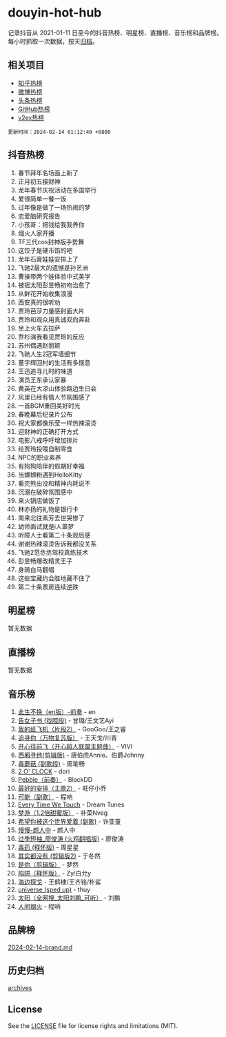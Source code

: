 # douyin-hot-hub

记录抖音从 2021-01-11 日至今的抖音热榜、明星榜、直播榜、音乐榜和品牌榜。每小时抓取一次数据，按天[归档](archives)。

## 相关项目

- [知乎热榜](https://github.com/lonnyzhang423/zhihu-hot-hub)
- [微博热榜](https://github.com/lonnyzhang423/weibo-hot-hub)
- [头条热榜](https://github.com/lonnyzhang423/toutiao-hot-hub)
- [GitHub热榜](https://github.com/lonnyzhang423/github-hot-hub)
- [v2ex热榜](https://github.com/lonnyzhang423/v2ex-hot-hub)


`更新时间：2024-02-14 01:12:40 +0800`

## 抖音热榜

1. 春节拜年名场面上新了
1. 正月初五接财神
1. 龙年春节庆祝活动在多国举行
1. 爱很简单一餐一饭
1. 过年像是做了一场热闹的梦
1. 恋爱脑研究报告
1. 小孩哥：把钱给我我养你
1. 烟火人家开播
1. TF三代cos封神版手势舞
1. 这饺子是硬币馅的吧
1. 龙年石膏娃娃安排上了
1. 飞驰2最大的遗憾是孙艺洲
1. 曹操带两个娃体验中式美学
1. 被摇太阳彭昱畅初吻治愈了
1. 从鲜花开始收集浪漫
1. 西安真的很听劝
1. 贾玲芭莎力量感封面大片
1. 贾玲和观众用真诚双向奔赴
1. 坐上火车去拉萨
1. 乔杉演我看见贾玲的反应
1. 苏州偶遇赵丽颖
1. 飞驰人生2冠军墙细节
1. 董宇辉回村的生活有多惬意
1. 王迅追寻儿时的味道
1. 演员王东承认家暴
1. 黄英在大凉山体验路边生日会
1. 风里已经有情人节氛围感了
1. 一首BGM重回美好时光
1. 春晚幕后纪录片公布
1. 祝大家都像乐莹一样热辣滚烫
1. 迎财神的正确打开方式
1. 电影八戒呼吁增加排片
1. 给贾玲投喂自制零食
1. NPC的职业素养
1. 有狗狗陪伴的假期好幸福
1. 当螺蛳粉遇到HelloKitty
1. 看完熊出没和精神内耗说不
1. 沉溺在破碎氛围感中
1. 来火锅店做饭了
1. 林亦扬的礼物是银行卡
1. 南来北往素芳去世哭惨了
1. 幼师面试就是i人噩梦
1. 听障人士看第二十条观后感
1. 谢谢热辣滚烫告诉我都没关系
1. 飞驰2范丞丞驾校真练技术
1. 彭昱畅爆改精灵王子
1. 身骑白马翻唱
1. 这些宝藏约会胜地藏不住了
1. 第二十条票房连续逆跌

## 明星榜

暂无数据

## 直播榜

暂无数据

## 音乐榜

1. [此生不换（en版）-前奏](https://sf5-hl-cdn-tos.douyinstatic.com/obj/tos-cn-ve-2774/oMDvUGwhKrKYDEqXiMYEwxZqBWIJFA92CiLAO) - en
1. [告女子书 (戏腔段)](https://sf5-hl-cdn-tos.douyinstatic.com/obj/tos-cn-ve-2774/osCCzFxWgstBDi92ZfBB4ht7gQENBmQMAl0eI6) - 甘璐/王文艺Ayi
1. [我的纸飞机（片段2）](https://sf6-cdn-tos.douyinstatic.com/obj/tos-cn-ve-2774/oM2ZrKcg2CD5AeRB2gkeXOFB1IxAGJdZPazYHf) - GooGoo/王之睿
1. [追寻你（万物复苏版）](https://sf5-hl-cdn-tos.douyinstatic.com/obj/tos-cn-ve-2774/oYeAZJsbjIDit9APmBg8u6uDUQnHmoCf3gbo74) - 王天戈/川青
1. [开心往前飞（开心超人联盟主题曲）](https://sf5-hl-cdn-tos.douyinstatic.com/obj/tos-cn-ve-2774/9d8fb7c82cf1421fb93a9fe925275e0a) - VIVI
1. [西厢寻他(剪辑版)](https://sf5-hl-cdn-tos.douyinstatic.com/obj/tos-cn-ve-2774/oUsAVfAQKlRNxEv5qxvIB8o5qmIWUcXbzJKJhw) - 唐伯虎Annie、伯爵Johnny
1. [毒蘑菇 (副歌段)](https://sf6-cdn-tos.douyinstatic.com/obj/tos-cn-ve-2774/ocDEUsfdLjxnlFXtfogBCiQCEqYB7QZgZ8VViM) - 周笔畅
1. [2 O' CLOCK](https://sf6-cdn-tos.douyinstatic.com/obj/tos-cn-ve-2774/oIUBICeqlYQHTigCBOnCMlwBZJkgiBjt1oDfbg) - dori
1. [Pebble（前奏）](https://sf5-hl-cdn-tos.douyinstatic.com/obj/tos-cn-ve-2774/5e6913036e674b34b92df6abd1361f00) - BlackDD
1. [最好的安排（主歌2）](https://sf6-cdn-tos.douyinstatic.com/obj/tos-cn-ve-2774/oMMZX1DuHpMwgoDztBmZswgQnbCeeANZxBHkFY) - 旺仔小乔
1. [可能（副歌）](https://sf5-hl-cdn-tos.douyinstatic.com/obj/tos-cn-ve-2774/cde1731888894259b333569393c2fb51) - 程响
1. [Every Time We Touch](https://sf6-cdn-tos.douyinstatic.com/obj/tos-cn-ve-2774/ogN6lUKQeBBfEVhIOMikG1CcJjugxk1tztZyhP) - Dream Tunes
1. [梦游（1.2倍甜蜜版）](https://sf6-cdn-tos.douyinstatic.com/obj/tos-cn-ve-2774/o4gyAUm8hwufoEABmwVIiQtHsFuGzAEEWtNMzo) - 补菜Nveg
1. [希望你被这个世界爱着 (副歌)](https://sf3-cdn-tos.douyinstatic.com/obj/tos-cn-ve-2774/oUHCmWQfZlE3QQBKBeD8rCFLpJzPgCpImhsxMt) - 许亚童
1. [慢慢-颜人中](https://sf5-hl-cdn-tos.douyinstatic.com/obj/tos-cn-ve-2774/ocjHNfBXdBxQNC8ZGAeoLMFTUgtBg8bkExunDC) - 颜人中
1. [过季短袖_廖俊涛 (火鸡翻唱版)](https://sf5-hl-cdn-tos.douyinstatic.com/obj/tos-cn-ve-2774/ogQVJl0tRBKxQgZji7YClFEBrVDeHpPTWfCZbQ) - 廖俊涛
1. [毒药 (释怀版)](https://sf5-hl-cdn-tos.douyinstatic.com/obj/tos-cn-ve-2774/oYILMEAzspdZBIzy4frJNB8ZHPHWAhiwowd4Ad) - 周星星
1. [其实都没有 (剪辑版2)](https://sf5-hl-cdn-tos.douyinstatic.com/obj/tos-cn-ve-2774/oEBNQenHZtBhxYjGgUDQk0BCHTigQafgFlbQ7k) - 于冬然
1. [是你（剪辑版）](https://sf6-cdn-tos.douyinstatic.com/obj/tos-cn-ve-2774/46019dae783c4c969944217fe1cfafc4) - 梦然
1. [陷阱（释怀版）](https://sf6-cdn-tos.douyinstatic.com/obj/tos-cn-ve-2774/oE8C21LeZrzKLDFfQYgMzx4GAIHageG5IzayY7) - Zy/白允y
1. [海边探戈](https://sf5-hl-cdn-tos.douyinstatic.com/obj/tos-cn-ve-2774/os9gE0VQCGqt6VQkZDyBBYvfSDY0QFe3vVmubn) - 王鹤棣/王齐铭/朴鲨
1. [universe (sped up)](https://sf5-hl-cdn-tos.douyinstatic.com/obj/tos-cn-ve-2774/oIQnurQLDCsdYeegkM4CKuVb23MZBXtX6QB8bv) - thuy
1. [太阳（全网搜_太阳刘鹏_可听）](https://sf5-hl-cdn-tos.douyinstatic.com/obj/tos-cn-ve-2774/ogWbyIQnlBFImVbeDocRdCIYtBHlbJXgfZMvgz) - 刘鹏
1. [人间烟火](https://sf6-cdn-tos.douyinstatic.com/obj/tos-cn-ve-2774/947983139f35446684610238bba8e7a9) - 程响

## 品牌榜

[2024-02-14-brand.md](archives/2024-02-14-brand.md)

## 历史归档

[archives](archives)

## License

See the [LICENSE](LICENSE) file for license rights and limitations (MIT).
